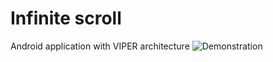 ﻿Infinite scroll
================
Android application with VIPER architecture
![Demonstration](https://github.com/DevCorvette/infinite-scroll/blob/master/demonstration.gif)


